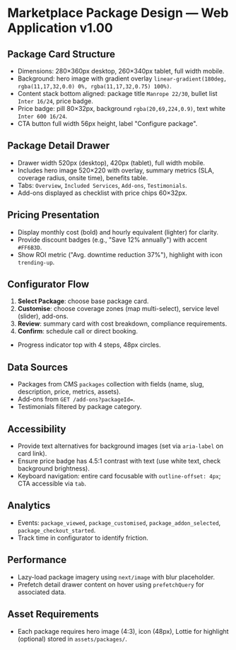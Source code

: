 # Marketplace Package Design — Web Application v1.00

## Package Card Structure
- Dimensions: 280×360px desktop, 260×340px tablet, full width mobile.
- Background: hero image with gradient overlay `linear-gradient(180deg, rgba(11,17,32,0.0) 0%, rgba(11,17,32,0.75) 100%)`.
- Content stack bottom aligned: package title `Manrope 22/30`, bullet list `Inter 16/24`, price badge.
- Price badge: pill 80×32px, background `rgba(20,69,224,0.9)`, text white `Inter 600 16/24`.
- CTA button full width 56px height, label "Configure package".

## Package Detail Drawer
- Drawer width 520px (desktop), 420px (tablet), full width mobile.
- Includes hero image 520×220 with overlay, summary metrics (SLA, coverage radius, onsite time), benefits table.
- Tabs: `Overview`, `Included Services`, `Add-ons`, `Testimonials`.
- Add-ons displayed as checklist with price chips 60×32px.

## Pricing Presentation
- Display monthly cost (bold) and hourly equivalent (lighter) for clarity.
- Provide discount badges (e.g., "Save 12% annually") with accent `#FF6B3D`.
- Show ROI metric ("Avg. downtime reduction 37%"), highlight with icon `trending-up`.

## Configurator Flow
1. **Select Package**: choose base package card.
2. **Customise**: choose coverage zones (map multi-select), service level (slider), add-ons.
3. **Review**: summary card with cost breakdown, compliance requirements.
4. **Confirm**: schedule call or direct booking.
- Progress indicator top with 4 steps, 48px circles.

## Data Sources
- Packages from CMS `packages` collection with fields (name, slug, description, price, metrics, assets).
- Add-ons from `GET /add-ons?packageId=`.
- Testimonials filtered by package category.

## Accessibility
- Provide text alternatives for background images (set via `aria-label` on card link).
- Ensure price badge has 4.5:1 contrast with text (use white text, check background brightness).
- Keyboard navigation: entire card focusable with `outline-offset: 4px`; CTA accessible via `tab`.

## Analytics
- Events: `package_viewed`, `package_customised`, `package_addon_selected`, `package_checkout_started`.
- Track time in configurator to identify friction.

## Performance
- Lazy-load package imagery using `next/image` with blur placeholder.
- Prefetch detail drawer content on hover using `prefetchQuery` for associated data.

## Asset Requirements
- Each package requires hero image (4:3), icon (48px), Lottie for highlight (optional) stored in `assets/packages/`.
